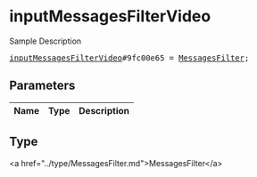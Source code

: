 # inputMessagesFilterVideo

Sample Description

<pre>
<a href="../constructor/inputMessagesFilterVideo.md">inputMessagesFilterVideo</a>#9fc00e65 = <a href="../type/MessagesFilter.md">MessagesFilter</a>;
</pre>

## Parameters

| Name | Type | Description |
|------|:----:|-------------|

## Type

&lt;a href=&#34;../type/MessagesFilter.md&#34;&gt;MessagesFilter&lt;/a&gt;
